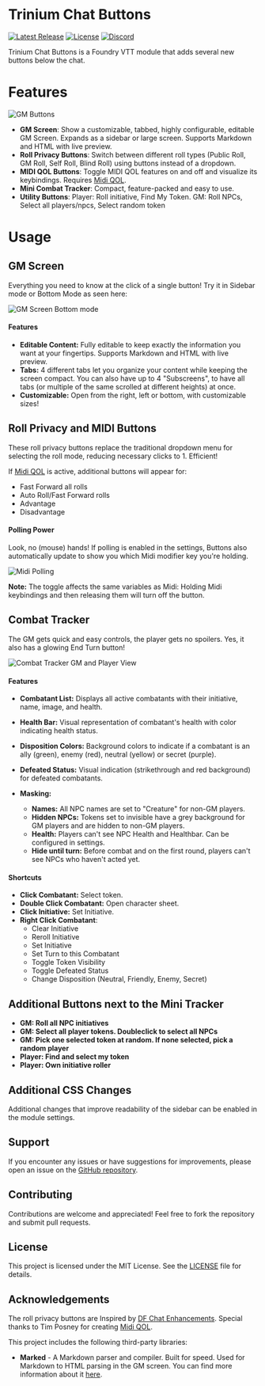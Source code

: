 # Trinium Chat Buttons

[![Latest Release](https://img.shields.io/github/v/release/thedarktongo/trinium-chat-buttons)](https://github.com/thedarktongo/trinium-chat-buttons/releases/latest)
[![License](https://img.shields.io/github/license/thedarktongo/trinium-chat-buttons)](https://github.com/thedarktongo/trinium-chat-buttons/blob/main/LICENSE.md)
[![Discord](https://img.shields.io/discord/1264218090061955132)](https://discord.gg/6KUmpqef)


Trinium Chat Buttons is a Foundry VTT module that adds several new buttons below the chat.

# Features

![GM Buttons](https://github.com/TheDarkTongo/trinium-chat-buttons/blob/main/media/examples/buttons-GM.png)

- **GM Screen**: Show a customizable, tabbed, highly configurable, editable GM Screen. Expands as a sidebar or large screen. Supports Markdown and HTML with live preview.
- **Roll Privacy Buttons**: Switch between different roll types (Public Roll, GM Roll, Self Roll, Blind Roll) using buttons instead of a dropdown.
- **MIDI QOL Buttons**: Toggle MIDI QOL features on and off and visualize its keybindings. Requires [Midi QOL](https://gitlab.com/tposney/midi-qol).
- **Mini Combat Tracker**: Compact, feature-packed and easy to use. 
- **Utility Buttons**: Player: Roll initiative, Find My Token. GM: Roll NPCs, Select all players/npcs, Select random token

# Usage

## GM Screen

Everything you need to know at the click of a single button! Try it in Sidebar mode or Bottom Mode as seen here:

![GM Screen Bottom mode](https://github.com/TheDarkTongo/trinium-chat-buttons/blob/main/media/examples/gm-screen.png)

#### Features

- **Editable Content:** Fully editable to keep exactly the information you want at your fingertips. Supports Markdown and HTML with live preview.
- **Tabs:** 4 different tabs let you organize your content while keeping the screen compact. You can also have up to 4 "Subscreens", to have all tabs (or multiple of the same scrolled at different heights) at once.
- **Customizable:** Open from the right, left or bottom, with customizable sizes!

## Roll Privacy and MIDI Buttons

These roll privacy buttons replace the traditional dropdown menu for selecting the roll mode, reducing necessary clicks to 1. Efficient!

If [Midi QOL](https://gitlab.com/tposney/midi-qol) is active, additional buttons will appear for:
- Fast Forward all rolls
- Auto Roll/Fast Forward rolls
- Advantage
- Disadvantage

#### Polling Power
Look, no (mouse) hands! If polling is enabled in the settings, Buttons also automatically update to show you which Midi modifier key you're holding.

![Midi Polling](https://github.com/TheDarkTongo/trinium-chat-buttons/blob/main/media/examples/buttons-midi-polling.gif)

**Note:** The toggle affects the same variables as Midi: Holding Midi keybindings and then releasing them will turn off the button.

## Combat Tracker

The GM gets quick and easy controls, the player gets no spoilers. Yes, it also has a glowing End Turn button!

![Combat Tracker GM and Player View](https://github.com/TheDarkTongo/trinium-chat-buttons/blob/main/media/examples/combat-tracker-gm-player-view.gif)

#### Features

- **Combatant List:** Displays all active combatants with their initiative, name, image, and health.
- **Health Bar:** Visual representation of combatant's health with color indicating health status.
- **Disposition Colors:** Background colors to indicate if a combatant is an ally (green), enemy (red), neutral (yellow) or secret (purple). 
- **Defeated Status:** Visual indication (strikethrough and red background) for defeated combatants.

- **Masking:**
    - **Names:** All NPC names are set to "Creature" for non-GM players.
    - **Hidden NPCs:** Tokens set to invisible have a grey background for GM players and are hidden to non-GM players.
    - **Health:** Players can't see NPC Health and Healthbar. Can be configured in settings.
    - **Hide until turn:** Before combat and on the first round, players can't see NPCs who haven't acted yet.

#### Shortcuts
- **Click Combatant:** Select token.
- **Double Click Combatant:** Open character sheet.
- **Click Initiative:** Set Initiative.
- **Right Click Combatant**:
  - Clear Initiative
  - Reroll Initiative
  - Set Initiative
  - Set Turn to this Combatant
  - Toggle Token Visibility
  - Toggle Defeated Status
  - Change Disposition (Neutral, Friendly, Enemy, Secret)

## Additional Buttons next to the Mini Tracker
- **GM: Roll all NPC initiatives** 
- **GM: Select all player tokens. Doubleclick to select all NPCs** 
- **GM: Pick one selected token at random. If none selected, pick a random player** 
- **Player: Find and select my token**
- **Player: Own initiative roller**

## Additional CSS Changes

Additional changes that improve readability of the sidebar can be enabled in the module settings.

## Support

If you encounter any issues or have suggestions for improvements, please open an issue on the [GitHub repository](https://github.com/thedarktongo/trinium-chat-buttons/issues).

## Contributing

Contributions are welcome and appreciated! Feel free to fork the repository and submit pull requests.

## License

This project is licensed under the MIT License. See the [LICENSE](LICENSE) file for details.

## Acknowledgements

The roll privacy buttons are Inspired by [DF Chat Enhancements](https://github.com/flamewave000/dragonflagon-fvtt/tree/master/df-chat-enhance).
Special thanks to Tim Posney for creating [Midi QOL](https://gitlab.com/tposney/midi-qol).

This project includes the following third-party libraries:

- **Marked** - A Markdown parser and compiler. Built for speed. Used for Markdown to HTML parsing in the GM screen. You can find more information about it [here](https://github.com/markedjs/marked).
